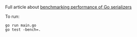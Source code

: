Full article about [benchmarking performance of Go serializers](https://victoronsoftware.com/posts/optimizing-performance-of-go-app/)

To run:

```
go run main.go
go test -bench=.
```

